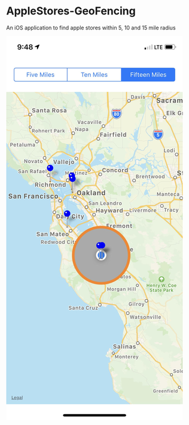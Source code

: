 # AppleStores-GeoFencing
An iOS application to find apple stores within 5, 10 and 15 mile radius


![alt text](https://github.com/sudeepta14/AppleStores-GeoFencing/blob/master/Webp.net-resizeimage.jpg)
